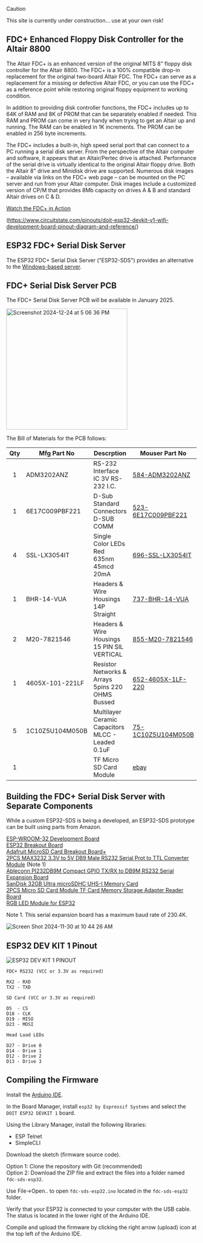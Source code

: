> [!CAUTION]
> This site is currently under construction... use at your own risk!

## FDC+ Enhanced Floppy Disk Controller for the Altair 8800

The Altair FDC+ is an enhanced version of the original MITS 8" floppy disk controller for the Altair 8800. The FDC+ is a 100% compatible drop-in replacement for the original two-board Altair FDC. The FDC+ can serve as a replacement for a missing or defective Altair FDC, or you can use the FDC+ as a reference point while restoring original floppy equipment to working condition.

In addition to providing disk controller functions, the FDC+ includes up to 64K of RAM and 8K of PROM that can be separately enabled if needed. This RAM and PROM can come in very handy when trying to get an Altair up and running. The RAM can be enabled in 1K increments. The PROM can be enabled in 256 byte increments.

The FDC+ includes a built-in, high speed serial port that can connect to a PC running a serial disk server. From the perspective of the Altair computer and software, it appears that an Altair/Pertec drive is attached. Performance of the serial drive is virtually identical to the original Altair floppy drive. Both the Altair 8" drive and Minidisk drive are supported. Numerous disk images – available via links on the FDC+ web page – can be mounted on the PC server and run from your Altair computer. Disk images include a customized version of CP/M that provides 8Mb capacity on drives A & B and standard Altair drives on C & D.

[Watch the FDC+ in Action](https://youtu.be/1U013-9eB1A)

(https://www.circuitstate.com/pinouts/doit-esp32-devkit-v1-wifi-development-board-pinout-diagram-and-reference/)

## ESP32 FDC+ Serial Disk Server

The ESP32 FDC+ Serial Disk Server ("ESP32-SDS") provides an alternative to the [Windows-based server](https://deramp.com/downloads/altair/hardware/fdc+/).

## FDC+ Serial Disk Server PCB

The FDC+ Serial Disk Server PCB will be available in January 2025. 

<img width="320" alt="Screenshot 2024-12-24 at 5 06 36 PM" src="https://github.com/user-attachments/assets/9c0f0eb7-4c43-4fe9-b84d-324a5f10a993" />

The Bill of Materials for the PCB follows:

| Qty | Mfg Part No | Descrption | Mouser Part No |
| :---: | --- | --- | --- |
| 1 | ADM3202ANZ | RS-232 Interface IC 3V RS-232 I.C. | [584-ADM3202ANZ](https://www.mouser.com/ProductDetail/Analog-Devices-Inc/ADM3202ANZ?qs=BpaRKvA4VqGy3Fct1O6liQ%3D%3D) |
| 1 | 6E17C009PBF221 | D-Sub Standard Connectors D-SUB COMM | [523-6E17C009PBF221](https://www.mouser.com/ProductDetail/Amphenol/6E17C009PBF221?qs=2UEroHdFiHFb7qBbHly%252BOw%3D%3D) |
| 4 | SSL-LX3054IT | Single Color LEDs Red 635nm 45mcd 20mA | [696-SSL-LX3054IT](https://www.mouser.com/ProductDetail/Lumex/SSL-LX3054IT?qs=UWUCXFQQ%252BdkEhC8Xaa4uvA%3D%3D) |
| 1 | BHR-14-VUA | Headers & Wire Housings 14P Straight | [737-BHR-14-VUA](https://www.mouser.com/ProductDetail/Adam-Tech/BHR-14-VUA?qs=Zix4r1UhwbW8CWl3rs8Caw%3D%3D) |
| 2 | M20-7821546 | Headers & Wire Housings 15 PIN SIL VERTICAL | [855-M20-7821546](https://www.mouser.com/ProductDetail/Harwin/M20-7821546?qs=ulE8k0yEMYaXNbedAzK8cQ%3D%3D) |
| 1 | 4605X-101-221LF | Resistor Networks & Arrays 5pins 220 OHMS Bussed | [652-4605X-1LF-220](https://www.mouser.com/ProductDetail/Bourns/4605X-101-221LF?qs=y2ToytHrPzhsB9XeiWC9CQ%3D%3D) |
| 5 | 1C10Z5U104M050B | Multilayer Ceramic Capacitors MLCC - Leaded 0.1uF | [75-1C10Z5U104M050B](https://www.mouser.com/ProductDetail/Vishay/1C10Z5U104M050B?qs=2rshWTB%2FmZxIrslbYXpm1Q%3D%3D) |
| 1 | &nbsp; | TF Micro SD Card Module | [ebay](https://www.ebay.com/itm/203852249807) |

## Building the FDC+ Serial Disk Server with Separate Components

While a custom ESP32-SDS is being a developed, an ESP32-SDS prototype can be built using parts from Amazon.

[ESP-WROOM-32 Development Board](https://www.amazon.com/dp/B07WCG1PLV)  
[ESP32 Breakout Board](https://www.amazon.com/dp/B0BNQ85GF3)  
[Adafruit MicroSD Card Breakout Board+](https://www.amazon.com/dp/B00NAY2NAI)  
[2PCS MAX3232 3.3V to 5V DB9 Male RS232 Serial Prot to TTL Converter Module](https://www.amazon.com/dp/B07LBDZ9WG) (Note 1)  
[Ableconn PI232DB9M Compact GPIO TX/RX to DB9M RS232 Serial Expansion Board](https://www.amazon.com/dp/B00WPBXDJC)  
[SanDisk 32GB Ultra microSDHC UHS-I Memory Card](https://www.amazon.com/dp/B073JWXGNT)  
[2PCS Micro SD Card Module TF Card Memory Storage Adapter Reader Board](https://www.amazon.com/dp/B08C4WY2WR)  
[RGB LED Module for ESP32](https://www.amazon.com/dp/B0BXKMGSG6)  

Note 1. This serial expansion board has a maximum baud rate of 230.4K.

![Screen Shot 2024-11-30 at 10 44 26 AM](https://github.com/user-attachments/assets/7dd4f022-93c3-48dc-b5de-60770199055c)

## ESP32 DEV KIT 1 Pinout

![ESP32 DEV KIT 1 PINOUT](https://mischianti.org/wp-content/uploads/2020/11/ESP32-DOIT-DEV-KIT-v1-pinout-mischianti.png)

```
FDC+ RS232 (VCC or 3.3V as required)

RX2 - RXD
TX2 - TXD

SD Card (VCC or 3.3V as required)

D5  - CS
D18 - CLK
D19 - MISO
D23 - MOSI

Head Load LEDs

D27 - Drive 0
D14 - Drive 1
D12 - Drive 2
D13 - Drive 3
```

## Compiling the Firmware

Install the [Arduino IDE](https://www.arduino.cc/en/software).

In the Board Manager, install `esp32 by Espressif Systems` and select the `DOIT ESP32 DEVKIT 1` board.

Using the Library Manager, install the following libraries:

* ESP Telnet
* SimpleCLI

Download the sketch (firmware source code).

Option 1: Clone the repository with Git (recommended)  
Option 2: Download the ZIP file and extract the files into a folder named `fdc-sds-esp32`.

Use File->Open.. to open `fdc-sds-esp32.ino` located in the `fdc-sds-esp32` folder.

Verify that your ESP32 is connected to your computer with the USB cable. The status is located in the lower right of the Arduino IDE.

Compile and upload the firmware by clicking the right arrow (upload) icon at the top left of the Arduino IDE.


